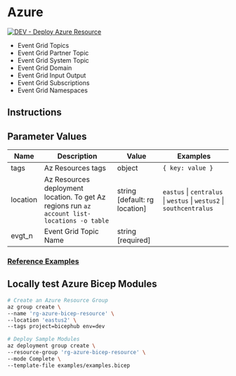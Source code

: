 # Azure

[![DEV - Deploy Azure Resource](https://github.com/ArtiomLK/azure-bicep-event-grid/actions/workflows/dev.orchestrator.yml/badge.svg?branch=main&event=push)](https://github.com/ArtiomLK/azure-bicep-event-grid/actions/workflows/dev.orchestrator.yml)

- Event Grid Topics
- Event Grid Partner Topic
- Event Grid System Topic
- Event Grid Domain
- Event Grid Input Output
- Event Grid Subscriptions
- Event Grid Namespaces

## Instructions

## Parameter Values

| Name     | Description                                                                                  | Value                         | Examples                                                             |
| -------- | -------------------------------------------------------------------------------------------- | ----------------------------- | -------------------------------------------------------------------- |
| tags     | Az Resources tags                                                                            | object                        | `{ key: value }`                                                     |
| location | Az Resources deployment location. To get Az regions run `az account list-locations -o table` | string [default: rg location] | `eastus` \| `centralus` \| `westus` \| `westus2` \| `southcentralus` |
| evgt_n   | Event Grid Topic Name                                                                        | string [required]             |                                                                      |

### [Reference Examples][1]

## Locally test Azure Bicep Modules

```bash
# Create an Azure Resource Group
az group create \
--name 'rg-azure-bicep-resource' \
--location 'eastus2' \
--tags project=bicephub env=dev

# Deploy Sample Modules
az deployment group create \
--resource-group 'rg-azure-bicep-resource' \
--mode Complete \
--template-file examples/examples.bicep
```

[1]: ./examples/examples.bicep
